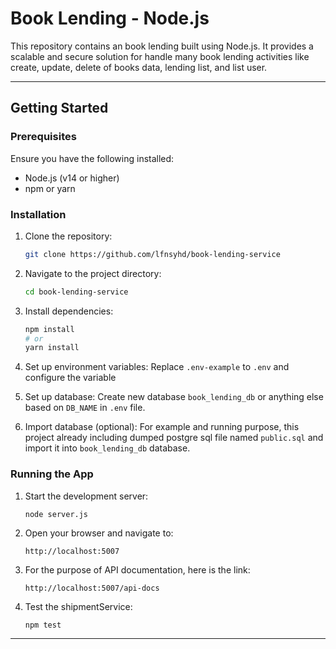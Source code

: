 # Book Lending - Node.js

This repository contains an book lending built using Node.js. It provides a scalable and secure solution for handle many book lending activities like create, update, delete of books data, lending list, and list user.

---

## Getting Started

### Prerequisites

Ensure you have the following installed:
- Node.js (v14 or higher)
- npm or yarn

### Installation

1. Clone the repository:
   ```bash
   git clone https://github.com/lfnsyhd/book-lending-service
   ```

2. Navigate to the project directory:
   ```bash
   cd book-lending-service
   ```

3. Install dependencies:
   ```bash
   npm install
   # or
   yarn install
   ```

4. Set up environment variables:
   Replace `.env-example` to `.env` and configure the variable

5. Set up database:
   Create new database `book_lending_db` or anything else based on `DB_NAME` in `.env` file.

6. Import database (optional):
   For example and running purpose, this project already including dumped postgre sql file named `public.sql` and import it into `book_lending_db` database.

### Running the App

1. Start the development server:
   ```bash
   node server.js

2. Open your browser and navigate to:
   ```
   http://localhost:5007
   ```

3. For the purpose of API documentation, here is the link:
   ```
   http://localhost:5007/api-docs
   ```

4. Test the shipmentService:
   ```
   npm test
   ```

---